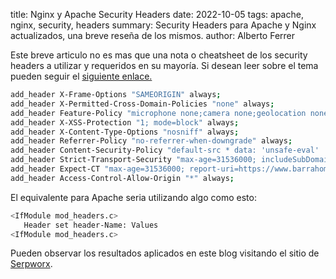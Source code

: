 title: Nginx y Apache Security Headers
date: 2022-10-05
tags: apache, nginx, security, headers
summary: Security Headers para Apache y Nginx actualizados, una breve reseña de los mismos. 
author: Alberto Ferrer

Este breve articulo no es mas que una nota o cheatsheet de los security headers a utilizar y requeridos en su mayoría. Si desean leer sobre el tema pueden seguir el [siguiente enlace.](https://owasp.org/www-project-secure-headers/)

```bash
add_header X-Frame-Options "SAMEORIGIN" always;
add_header X-Permitted-Cross-Domain-Policies "none" always;
add_header Feature-Policy "microphone none;camera none;geolocation none;";
add_header X-XSS-Protection "1; mode=block" always;
add_header X-Content-Type-Options "nosniff" always;
add_header Referrer-Policy "no-referrer-when-downgrade" always;
add_header Content-Security-Policy "default-src * data: 'unsafe-eval' 'unsafe-inline'" always;
add_header Strict-Transport-Security "max-age=31536000; includeSubDomains; preload" always;
add_header Expect-CT "max-age=31536000; report-uri=https://www.barrahome.org/contact";
add_header Access-Control-Allow-Origin "*" always;
```

El equivalente para Apache seria utilizando algo como esto:

```bash
<IfModule mod_headers.c>
   Header set header-Name: Values
<IfModule mod_headers.c>
```

Pueden observar los resultados aplicados en este blog visitando el sitio de [Serpworx](https://www.serpworx.com/check-security-headers/?url=https%3A%2F%2Fwww.barrahome.org%2F).

